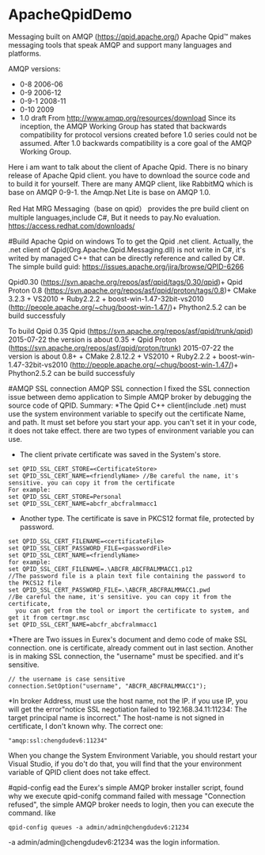 ﻿# ApacheQpidDemo

Messaging built on AMQP (https://qpid.apache.org/)
Apache Qpid™ makes messaging tools that speak AMQP and support many languages and platforms.

AMQP versions:
* 0-8 2006-06
* 0-9 2006-12
* 0-9-1 2008-11
* 0-10 2009
* 1.0 draft
From http://www.amqp.org/resources/download
Since its inception, the AMQP Working Group has stated that backwards compatibility for protocol 
versions created before 1.0 series could not be assumed. 
After 1.0 backwards compatibility is a core goal of the AMQP Working Group.

Here i am want to talk about the client of Apache Qpid.
There is no binary release of Apache Qpid client. you have to download the source code and to build it for yourself.
There are many AMQP client, like RabbitMQ which is base on  AMQP 0-9-1. the Amqp.Net Lite is base on AMQP 1.0.

Red Hat MRG Messaging（base on qpid） provides the pre build client on multiple languages,include C#, 
But it needs to pay.No evaluation.
https://access.redhat.com/downloads/

#Build Apache Qpid on windows
To to get the Qpid .net client. Actually, the .net client of Qpid(Org.Apache.Qpid.Messaging.dll) is not
write in C#, it's writed by managed C++ that can be directly reference and called by C#.
The simple build guid: https://issues.apache.org/jira/browse/QPID-6266

Qpid0.30 (https://svn.apache.org/repos/asf/qpid/tags/0.30/qpid)+ 
Qpid Proton 0.8 (https://svn.apache.org/repos/asf/qpid/proton/tags/0.8)+ 
CMake 3.2.3 + 
VS2010 + 
Ruby2.2.2 + 
boost-win-1.47-32bit-vs2010 (http://people.apache.org/~chug/boost-win-1.47/)+ 
Phython2.5.2
can be build successfuly


To build Qpid 0.35
Qpid (https://svn.apache.org/repos/asf/qpid/trunk/qpid) 2015-07-22 the version is about 0.35 + 
Qpid Proton (https://svn.apache.org/repos/asf/qpid/proton/trunk) 2015-07-22 the version is about 0.8+ + 
CMake 2.8.12.2 + 
VS2010 + 
Ruby2.2.2 + 
boost-win-1.47-32bit-vs2010 (http://people.apache.org/~chug/boost-win-1.47/)+ 
Phython2.5.2
can be build successfuly


#AMQP SSL connection
AMQP SSL connection
I fixed the SSL connection issue between demo application to Simple AMQP broker by debugging the source code of QPID.
Summary:
*The Qpid C++ client(include .net) must use the system environment variable to specify out the certificate Name, and path. 
It must set before you start your app. you can't set it in your code, it does not take effect. 
there are two types of environment variable you can use.
* The client private certificate was saved in the System's store.
```
set QPID_SSL_CERT_STORE=<CertificateStore>
set QPID_SSL_CERT_NAME=<friendlyName> //Be careful the name, it's sensitive. you can copy it from the certificate
For example:
set QPID_SSL_CERT_STORE=Personal
set QPID_SSL_CERT_NAME=abcfr_abcfralmmacc1
```

* Another type. The certificate is save in PKCS12 format file, protected by password.
```
set QPID_SSL_CERT_FILENAME=<certificateFile>
set QPID_SSL_CERT_PASSWORD_FILE=<passwordFile>
set QPID_SSL_CERT_NAME=<friendlyName>
for example:
set QPID_SSL_CERT_FILENAME=.\ABCFR_ABCFRALMMACC1.p12
//The password file is a plain text file containing the password to the PKCS12 file
set QPID_SSL_CERT_PASSWORD_FILE=.\ABCFR_ABCFRALMMACC1.pwd
//Be careful the name, it's sensitive. you can copy it from the certificate, 
  you can get from the tool or import the certificate to system, and get it from certmgr.msc
set QPID_SSL_CERT_NAME=abcfr_abcfralmmacc1
```

*There are Two issues in Eurex's document and demo code of make SSL connection. one is certificate, 
already comment out in last section. Another is in making SSL connection, the "username" must be specified. and it's sensitive.
```
// the username is case sensitive
connection.SetOption("username", "ABCFR_ABCFRALMMACC1");
```
*In broker Address, must use the host name, not the IP. if you use IP, 
you will get the error"notice SSL negotiation failed to 192.168.34.11:11234: The target principal name is incorrect."
The host-name is not signed in certificate, I don't known why.
The correct one:
```
"amqp:ssl:chengdudev6:11234"
```
When you change the System Environment Variable, you should restart your Visual Studio, if you do't do that, you will find that the your environment variable of QPID client does not take effect.






#qpid-config
ead the Eurex's simple AMQP broker installer script, found why we execute qpid-conifg command failed with message "Connection refused", the simple AMQP broker needs to login, then you can execute the command.
like
```
qpid-config queues -a admin/admin@chengdudev6:21234
```

-a admin/admin@chengdudev6:21234 was the login information.
